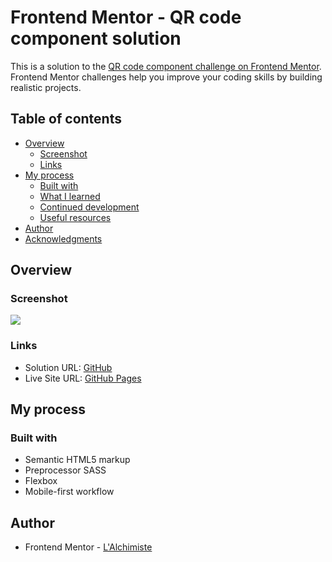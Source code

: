 # Frontend Mentor - QR code component solution

This is a solution to the [QR code component challenge on Frontend Mentor](https://www.frontendmentor.io/challenges/qr-code-component-iux_sIO_H). Frontend Mentor challenges help you improve your coding skills by building realistic projects.

## Table of contents

- [Overview](#overview)
  - [Screenshot](#screenshot)
  - [Links](#links)
- [My process](#my-process)
  - [Built with](#built-with)
  - [What I learned](#what-i-learned)
  - [Continued development](#continued-development)
  - [Useful resources](#useful-resources)
- [Author](#author)
- [Acknowledgments](#acknowledgments)

## Overview

### Screenshot

![](./screenshot.png)

### Links

- Solution URL: [GitHub](https://github.com/stephanievanoverberghe/QR-code)
- Live Site URL: [GitHub Pages](https://stephanievanoverberghe.github.io/QR-code/)

## My process

### Built with

- Semantic HTML5 markup
- Preprocessor SASS
- Flexbox
- Mobile-first workflow

## Author

- Frontend Mentor - [L'Alchimiste](https://www.frontendmentor.io/profile/stephanievanoverberghe)

